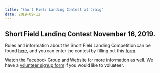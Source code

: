 ```yaml
---
title: "Short Field Landing Contest at Craig"
date: 2019-09-12
---
```


## Short Field Landing Contest November 16, 2019. 

Rules and information about the Short Field Landing Competition can be found [here](./landing-contest), and you can enter the contest by filling out this [form](./shortfieldform).

Watch the Facebook Group and Website for more information as well.  We have a [volunteer signup form](./youngeaglesform) if you would like to volunteer.